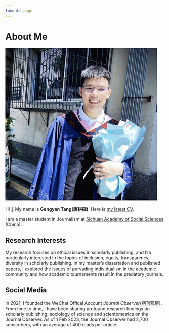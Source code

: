 ```yaml
---
layout: page
---
```


# About Me

<img src="1664867172379.jpg" class="floatpic" width="480" height="480">

Hi 👋 My name is **Gengyan Tang(唐耕砚)**. Here is [my latest CV](CV-Gengyan.pdf).

I am a master student in Journalism at [Sichuan Academy of Social Sciences](https://www.ssas.cn/) (China).

## Research Interests

My research focuses on ethical issues in scholarly publishing, and I’m particularly interested in the topics of inclusion, equity, transparency, diversity in scholarly publishing. In my master’s dissertation and published papers, I explored the issues of pervading individualism in the academic community and how academic tournaments result in the predatory journals.

## Social Media

In 2021, I founded the WeChat Offical Account *Journal Observer*(期刊观察). From time to time, I have been sharing profound research findings on scholarly publishing, sociology of science and scientometrics on the Journal Observer. As of 1 Feb 2023, the Journal Observer had 2,700 subscribers, with an average of 400 reads per article.
